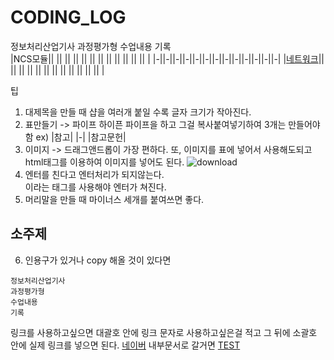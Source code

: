 # CODING_LOG
정보처리산업기사 과정평가형 수업내용 기록 <br>
|NCS모듈|| || || || || || || || || || || || |
|-||-||-||-||-||-||-||-||-||-||-||-||-|
|[네트워크](./네트워크)|| || || || || || || || || || || || |







팁
1. 대제목을 만들 때 샵을 여러개 붙일 수록 글자 크기가 작아진다.
2. 표만들기 -> 파이프 하이픈 파이프을 하고 그걸 복사붙여넣기하여 3개는 만들어야함
ex)
|참고|
|-|
|참고문헌|
3. 이미지 -> 드래그앤드롭이 가장 편하다. 또, 이미지를 표에 넣어서 사용해도되고 html태그를 이용하여 이미지를 넣어도 된다.
![download](https://github.com/user-attachments/assets/3c264506-982d-4489-8c0e-e5babbaf73b8)
4. 엔터를 친다고 엔터처리가 되지않는다. <br> 이라는 태그를 사용해야 엔터가 쳐진다.
5. 머리말을 만들 때 마이너스 세개를 붙여쓰면 좋다.

소주제
---
6. 인용구가 있거나 copy 해올 것이 있다면
```
정보처리산업기사
과정평가형
수업내용
기록
```
링크를 사용하고싶으면 대괄호 안에 링크 문자로 사용하고싶은걸 적고 그 뒤에 소괄호 안에 실제 링크를 넣으면 된다.
[네이버](https://naver.com)
내부문서로 갈거면 [TEST](./TEST)
